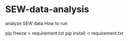 # SEW-data-analysis
analyze SEW data
How to run

pip freeze > requirement.txt
pip install -r requirement.txt



